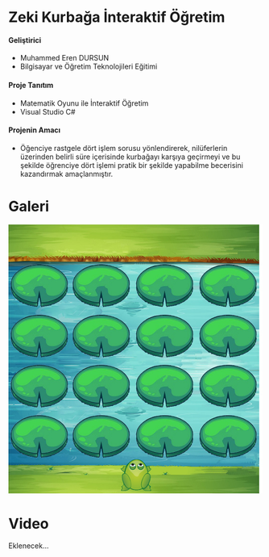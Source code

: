 # Zeki Kurbağa İnteraktif Öğretim

####  Geliştirici
- Muhammed Eren DURSUN
- Bilgisayar ve Öğretim Teknolojileri Eğitimi

####  Proje Tanıtım
- Matematik Oyunu ile İnteraktif Öğretim
- Visual Studio C#

####  Projenin Amacı
- Öğenciye rastgele dört işlem sorusu yönlendirerek, nilüferlerin üzerinden belirli süre içerisinde kurbağayı karşıya geçirmeyi ve bu şekilde öğrenciye dört işlemi pratik bir şekilde yapabilme becerisini kazandırmak amaçlanmıştır.

# Galeri

![](image.png)

# Video

Eklenecek...
